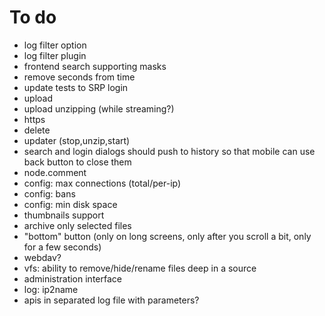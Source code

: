 # To do
- log filter option
- log filter plugin
- frontend search supporting masks
- remove seconds from time
- update tests to SRP login
- upload
- upload unzipping (while streaming?)
- https
- delete
- updater (stop,unzip,start)
- search and login dialogs should push to history so that mobile can use back button to close them
- node.comment
- config: max connections (total/per-ip)
- config: bans
- config: min disk space
- thumbnails support
- archive only selected files
- "bottom" button (only on long screens, only after you scroll a bit, only for a few seconds)
- webdav?
- vfs: ability to remove/hide/rename files deep in a source
- administration interface
- log: ip2name
- apis in separated log file with parameters?
